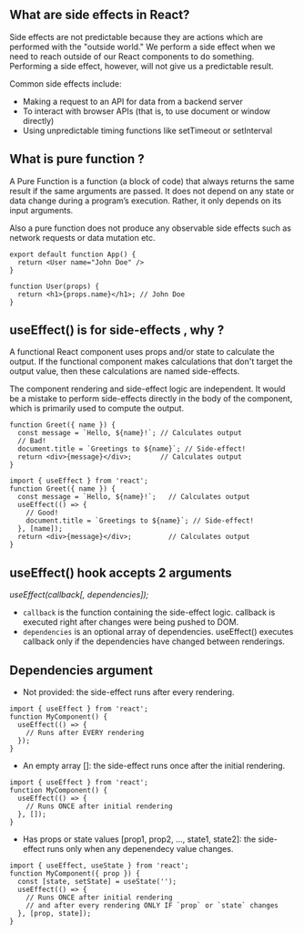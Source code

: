 ## What are side effects in React?

Side effects are not predictable because they are actions which are performed with the "outside world."
We perform a side effect when we need to reach outside of our React components to do something. Performing a side effect, however, will not give us a predictable result.

Common side effects include:

- Making a request to an API for data from a backend server
- To interact with browser APIs (that is, to use document or window directly)
- Using unpredictable timing functions like setTimeout or setInterval

## What is pure function ?

A Pure Function is a function (a block of code) that always returns the same result if the same arguments are passed. It does not depend on any state or data change during a program’s execution. Rather, it only depends on its input arguments.

Also a pure function does not produce any observable side effects such as network requests or data mutation etc.

```
export default function App() {
  return <User name="John Doe" />
}

function User(props) {
  return <h1>{props.name}</h1>; // John Doe
}
```

## useEffect() is for side-effects , why ?

A functional React component uses props and/or state to calculate the output. If the functional component makes calculations that don't target the output value, then these calculations are named side-effects.

The component rendering and side-effect logic are independent. It would be a mistake to perform side-effects directly in the body of the component, which is primarily used to compute the output.

```
function Greet({ name }) {
  const message = `Hello, ${name}!`; // Calculates output
  // Bad!
  document.title = `Greetings to ${name}`; // Side-effect!
  return <div>{message}</div>;       // Calculates output
}
```

```
import { useEffect } from 'react';
function Greet({ name }) {
  const message = `Hello, ${name}!`;   // Calculates output
  useEffect(() => {
    // Good!
    document.title = `Greetings to ${name}`; // Side-effect!
  }, [name]);
  return <div>{message}</div>;         // Calculates output
}
```

## useEffect() hook accepts 2 arguments

_useEffect(callback[, dependencies]);_

- `callback` is the function containing the side-effect logic. callback is executed right after changes were being pushed to DOM.
- `dependencies` is an optional array of dependencies. useEffect() executes callback only if the dependencies have changed between renderings.

## Dependencies argument

- Not provided: the side-effect runs after every rendering.

```
import { useEffect } from 'react';
function MyComponent() {
  useEffect(() => {
    // Runs after EVERY rendering
  });
}
```

- An empty array []: the side-effect runs once after the initial rendering.

```
import { useEffect } from 'react';
function MyComponent() {
  useEffect(() => {
    // Runs ONCE after initial rendering
  }, []);
}
```

- Has props or state values [prop1, prop2, ..., state1, state2]: the side-effect runs only when any depenendecy value changes.

```
import { useEffect, useState } from 'react';
function MyComponent({ prop }) {
  const [state, setState] = useState('');
  useEffect(() => {
    // Runs ONCE after initial rendering
    // and after every rendering ONLY IF `prop` or `state` changes
  }, [prop, state]);
}
```
